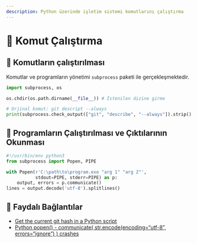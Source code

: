 ```yaml
---
description: Python üzerinde işletim sistemi komutlarını çalıştırma
---
```


# 🎌 Komut Çalıştırma

## 🧆 Komutların çalıştırılması

Komutlar ve programların yönetimi `subprocess` paketi ile gerçekleşmektedir.

```python
import subprocess, os

os.chdir(os.path.dirname(__file__)) # İstenilen dizine girme

# Orjinal komut: git descript --always
print(subprocess.check_output(["git", "describe", "--always"]).strip().decode()) 
```

## 🎪 Programların Çalıştırılması ve Çıktılarının Okunması

```python
#!/usr/bin/env python3
from subprocess import Popen, PIPE

with Popen(r'C:\path\to\program.exe "arg 1" "arg 2"',
           stdout=PIPE, stderr=PIPE) as p:
    output, errors = p.communicate()
lines = output.decode('utf-8').splitlines()
```

## 🔗 Faydalı Bağlantılar

* [Get the current git hash in a Python script](https://stackoverflow.com/a/57683700/9770490)
* [Python popen\(\) - communicate\( str.encode\(encoding=“utf-8”, errors=“ignore”\) \) crashes](https://stackoverflow.com/a/33291200/9770490)

